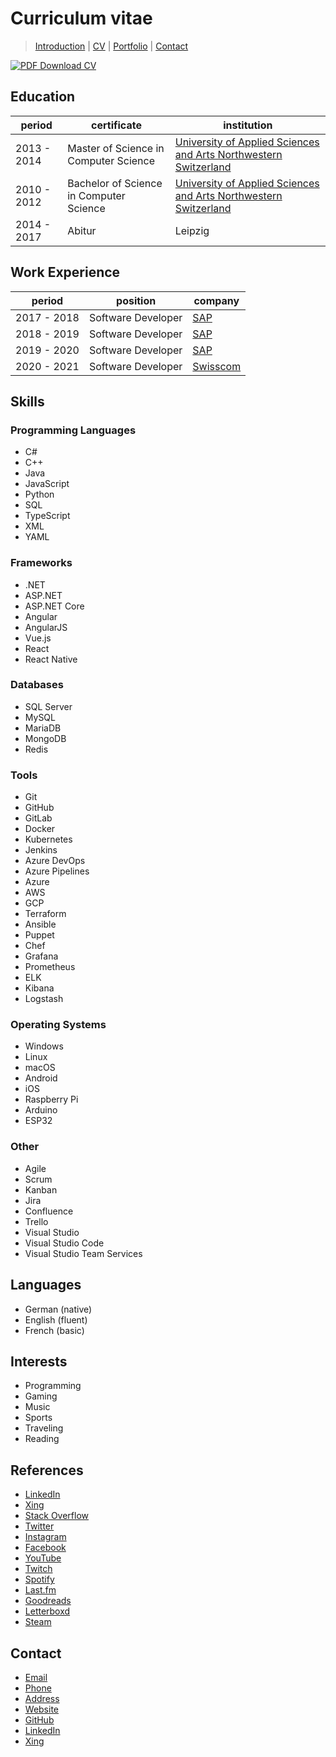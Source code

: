 # Curriculum vitae

> [Introduction](./0-introduction.md) | [CV](./1-curriculum-vitae.md) | [Portfolio](./2-portfolio.md) | [Contact](3-contact.md)

[![PDF Download CV](https://img.shields.io/github/downloads/vergissberlin/resume/total?label=PDF%20download%20curriculum%20vitae%20&logo=Curriculum%20vitae%20download&style=flat-square)](https://github.com/vergissberlin/resume/releases/latest/)

## Education

| period      | certificate                             | institution                                                                                |
|-------------|-----------------------------------------|--------------------------------------------------------------------------------------------|
| 2013 - 2014 | Master of Science in Computer Science   | [University of Applied Sciences and Arts Northwestern Switzerland](https://www.fhnw.ch/en) |
| 2010 - 2012 | Bachelor of Science in Computer Science | [University of Applied Sciences and Arts Northwestern Switzerland](https://www.fhnw.ch/en) |
| 2014 - 2017 | Abitur                                  | Leipzig                                                                                    |

## Work Experience

| period      | position           | company                                          |
|-------------|--------------------|--------------------------------------------------|
| 2017 - 2018 | Software Developer | [SAP](https://www.sap.com)                       |
| 2018 - 2019 | Software Developer | [SAP](https://www.sap.com)                       |
| 2019 - 2020 | Software Developer | [SAP](https://www.sap.com)                       |
| 2020 - 2021 | Software Developer | [Swisscom](https://www.swisscom.ch/en/home.html) |

## Skills

### Programming Languages

- C#
- C++
- Java
- JavaScript
- Python
- SQL
- TypeScript
- XML
- YAML

### Frameworks

- .NET
- ASP.NET
- ASP.NET Core
- Angular
- AngularJS
- Vue.js
- React
- React Native

### Databases

- SQL Server
- MySQL
- MariaDB
- MongoDB
- Redis

### Tools

- Git
- GitHub
- GitLab
- Docker
- Kubernetes
- Jenkins
- Azure DevOps
- Azure Pipelines
- Azure
- AWS
- GCP
- Terraform
- Ansible
- Puppet
- Chef
- Grafana
- Prometheus
- ELK
- Kibana
- Logstash

### Operating Systems

- Windows
- Linux
- macOS
- Android
- iOS
- Raspberry Pi
- Arduino
- ESP32

### Other

- Agile
- Scrum
- Kanban
- Jira
- Confluence
- Trello
- Visual Studio
- Visual Studio Code
- Visual Studio Team Services

## Languages

- German (native)
- English (fluent)
- French (basic)

## Interests

- Programming
- Gaming
- Music
- Sports
- Traveling
- Reading

## References

- [LinkedIn](https://www.linkedin.com/in/example/)
- [Xing](https://www.xing.com/profile/Andre_Lademann/cv)
- [Stack Overflow](https://stackoverflow.com/users/1040003/andre-lademann)
- [Twitter](https://twitter.com/example)
- [Instagram](https://www.instagram.com/example/)
- [Facebook](https://www.facebook.com/example/)
- [YouTube](https://www.youtube.com/channel/UCZ9Y9Z9Z9Z9Z9Z9Z9Z9Z9ZQ)
- [Twitch](https://www.twitch.tv/example)
- [Spotify](https://open.spotify.com/user/andre.lademann)
- [Last.fm](https://www.last.fm/user/example)
- [Goodreads](https://www.goodreads.com/user/show/1040003-andre-lademann)
- [Letterboxd](https://letterboxd.com/example/)
- [Steam](https://steamcommunity.com/id/example/)

## Contact

- [Email](mailto:somel@where.io)
- [Phone](tel:+41791234567)
- [Address](https://www.google.com/maps/place/Some+Where+Street+123,+1234+Some+Where,+Switzerland)
- [Website](https://www.example.ch)
- [GitHub](https://github.com/example)
- [LinkedIn](https://www.linkedin.com/in/example/)
- [Xing](https://www.xing.com/profile/Andre_Lademann/cv)

